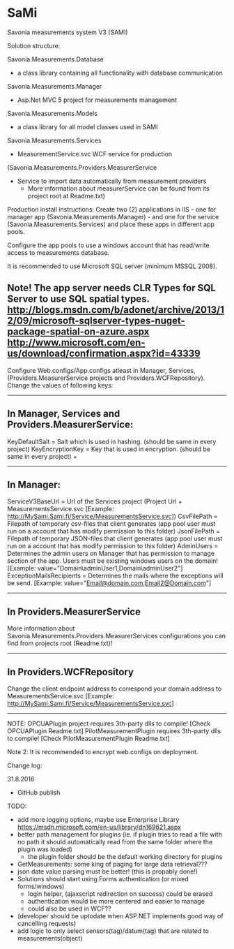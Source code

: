 # SaMi
Savonia measurements system V3 (SAMI)

Solution structure:

Savonia.Measurements.Database
- a class library containing all functionality with database communication

Savonia.Measurements.Manager
- Asp.Net MVC 5 project for measurements management

Savonia.Measurements.Models
- a class library for all model classes used in SAMI

Savonia.Measurements.Services
- MeasurementService.svc WCF service for production

(Savonia.Measurements.Providers.MeasurerService
- Service to import data automatically from measurement providers
	* More information about measurerService can be found from its project root at Readme.txt)

Production install instructions:
Create two (2) applications in IIS 
	- one for manager app (Savonia.Measurements.Manager) 
	- and one for the service (Savonia.Measurements.Services) 
and place these apps in different app pools.

Configure the app pools to use a windows account that has read/write access to measurements database.

It is recommended to use Microsoft SQL server (minimum MSSQL 2008).

Note! The app server needs CLR Types for SQL Server to use SQL spatial types. 
http://blogs.msdn.com/b/adonet/archive/2013/12/09/microsoft-sqlserver-types-nuget-package-spatial-on-azure.aspx
http://www.microsoft.com/en-us/download/confirmation.aspx?id=43339
---------------------------------------------------------
Configure Web.configs/App.configs atleast in Manager, Services, (Providers.MeasurerService projects and Providers.WCFRepository).
Change the values of following keys:
_________________________________________________________
In Manager, Services and Providers.MeasurerService:
------------------------------
KeyDefaultSalt			 = Salt which is used in hashing. (should be same in every project)
KeyEncryptionKey		 = Key that is used in encryption. (should be same in every project)
+
<ConnectionString>
<add name="Yourdatabasename" connectionString="Your-Database-Connection-String">
_________________________________________________________
In Manager:
------------------------------
ServiceV3BaseUrl		 = Url of the Services project (Project Url + MeasurementsService.svc [Example: http://MySami.Sami.fi/Service/MeasurementsService.svc])
CsvFilePath				 = Filepath of temporary csv-files that client generates (app pool user must run on a account that has modify permission to this folder)
JsonFilePath			 = Filepath of temporary JSON-files that client generates (app pool user must run on a account that has modify permission to this folder)
AdminUsers				 = Determines the admin users on Manager that has permission to manage section of the app. Users must be existing windows users on the domain! [Example: value="Domain\adminUser1,Domain\adminUser2"]
ExceptionMailsRecipients = Determines the mails where the exceptions will be send. [Example: value="Email@domain.com,Email2@Domain.com"]
_________________________________________________________
In Providers.MeasurerService
------------------------------
More information about Savonia.Measurements.Providers.MeasurerServices configurations you can find from projects root (Readme.txt)!
_________________________________________________________
In Providers.WCFRepository
------------------------------
Change the client endpoint address to correspond your domain address to MeasurementsService.svc
[Example: http://MySami.Sami.fi/Service/MeasurementsService.svc]
_________________________________________________________

NOTE:
OPCUAPlugin project requires 3th-party dlls to compile! [Check OPCUAPlugin Readme.txt]
PilotMeasurementPlugin requires 3th-party dlls to compile! [Check PilotMeasurementPlugin Readme.txt]

Note 2:
It is recommended to encrypt web.configs on deployment.

Change log:

31.8.2016
- GitHub publish


TODO:
- add more logging options, maybe use Enterprise Library https://msdn.microsoft.com/en-us/library/dn169621.aspx
- better path management for plugins (ie. if plugin tries to read a file with no path it should automatically read from the same folder where the plugin was loaded)
	* the plugin folder should be the default working directory for plugins
- GetMeasurements: some king of paging for large data retrieval???
- json date value parsing must be better! (this is propably done!)
- Solutions should start using Forms authentication (or mixed forms/windows)
	* login helper, (ajaxscript redirection on success) could be erased
	* authentication would be more centered and easier to manage
	* could also be used in WCF??
- (developer should be uptodate when ASP.NET implements good way of cancelling requests)
- add logic to only select sensors(tag)/datum(tag) that are related to measurements(object)

